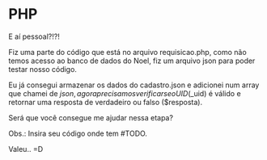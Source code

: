 # PHP

E aí pessoal?!?!

Fiz uma parte do código que está no arquivo requisicao.php, como não temos acesso ao banco de dados do Noel, fiz um arquivo json para poder testar nosso código.

Eu já consegui armazenar os dados do cadastro.json e adicionei num array que chamei de $json, agora precisamos verificar se o UID ($_uid) é válido e retornar uma resposta de verdadeiro ou falso ($resposta).

Será que você consegue me ajudar nessa etapa?

Obs.: Insira seu código onde tem #TODO.

Valeu.. =D